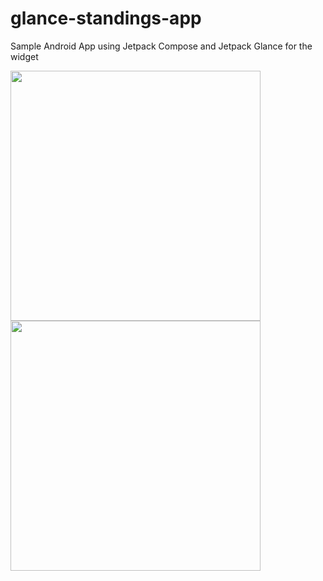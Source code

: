 
# glance-standings-app

Sample Android App using Jetpack Compose and Jetpack Glance for the widget

<img src="https://github.com/user-attachments/assets/965f4fd3-2edb-414c-b77e-628a0f04d373" width="400" />
<img src="https://github.com/user-attachments/assets/545fdd31-aa34-47fa-8bfb-562adae77a74" width="400" />
